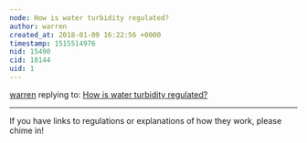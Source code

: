 ```yaml
---
node: How is water turbidity regulated?
author: warren
created_at: 2018-01-09 16:22:56 +0000
timestamp: 1515514976
nid: 15490
cid: 18144
uid: 1
---
```




[warren](../profile/warren) replying to: [How is water turbidity regulated?](../notes/warren/01-09-2018/how-is-water-turbidity-regulated)

----
If you have links to regulations or explanations of how they work, please chime in!